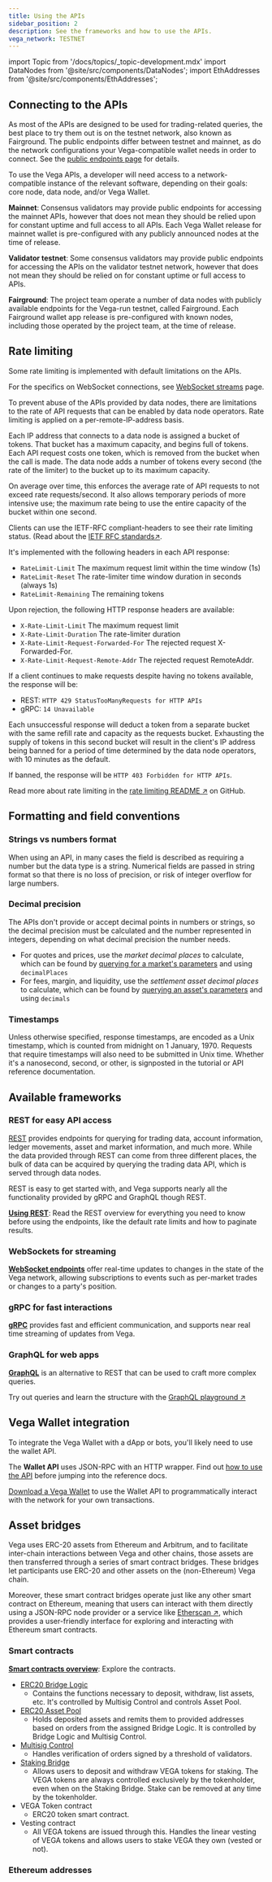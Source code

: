 ```yaml
---
title: Using the APIs
sidebar_position: 2
description: See the frameworks and how to use the APIs.
vega_network: TESTNET
---
```


import Topic from '/docs/topics/_topic-development.mdx'
import DataNodes from '@site/src/components/DataNodes';
import EthAddresses from '@site/src/components/EthAddresses';

<Topic />

## Connecting to the APIs
As most of the APIs are designed to be used for trading-related queries, the best place to try them out is on the testnet network, also known as Fairground. The public endpoints differ between testnet and mainnet, as do the network configurations your Vega-compatible wallet needs in order to connect. See the [public endpoints page](./public-endpoints.md) for details. 

To use the Vega APIs, a developer will need access to a network-compatible instance of the relevant software, depending on their goals: core node, data node, and/or Vega Wallet.

**Mainnet**: Consensus validators may provide public endpoints for accessing the mainnet APIs, however that does not mean they should be relied upon for constant uptime and full access to all APIs. Each Vega Wallet release for mainnet wallet is pre-configured with any publicly announced nodes at the time of release.

**Validator testnet**: Some consensus validators may provide public endpoints for accessing the APIs on the validator testnet network, however that does not mean they should be relied on for constant uptime or full access to APIs.

**Fairground**: The project team operate a number of data nodes with publicly available endpoints for the Vega-run testnet, called Fairground. Each Fairground wallet app release is pre-configured with known nodes, including those operated by the project team, at the time of release.

## Rate limiting
Some rate limiting is implemented with default limitations on the APIs.

For the specifics on WebSocket connections, see [WebSocket streams](./websocket.md) page.

To prevent abuse of the APIs provided by data nodes, there are limitations to the rate of API requests that can be enabled by data node operators. Rate limiting is applied on a per-remote-IP-address basis.

Each IP address that connects to a data node is assigned a bucket of tokens. That bucket has a maximum capacity, and begins full of tokens. Each API request costs one token, which is removed from the bucket when the call is made. The data node adds a number of tokens every second (the rate of the limiter) to the bucket up to its maximum capacity.

On average over time, this enforces the average rate of API requests to not exceed rate requests/second. It also allows temporary periods of more intensive use; the maximum rate being to use the entire capacity of the bucket within one second.

Clients can use the IETF-RFC compliant-headers to see their rate limiting status. (Read about the [IETF RFC standards↗](https://datatracker.ietf.org/doc/html/draft-ietf-httpapi-ratelimit-headers). 

It's implemented with the following headers in each API response:
* `RateLimit-Limit` The maximum request limit within the time window (1s)
* `RateLimit-Reset` The rate-limiter time window duration in seconds (always 1s)
* `RateLimit-Remaining` The remaining tokens

Upon rejection, the following HTTP response headers are available:
* `X-Rate-Limit-Limit` The maximum request limit
* `X-Rate-Limit-Duration` The rate-limiter duration
* `X-Rate-Limit-Request-Forwarded-For` The rejected request X-Forwarded-For.
* `X-Rate-Limit-Request-Remote-Addr` The rejected request RemoteAddr.

If a client continues to make requests despite having no tokens available, the response will be:
* REST: `HTTP 429 StatusTooManyRequests for HTTP APIs`
* gRPC: `14 Unavailable`

Each unsuccessful response will deduct a token from a separate bucket with the same refill rate and capacity as the requests bucket. Exhausting the supply of tokens in this second bucket will result in the client's IP address being banned for a period of time determined by the data node operators, with 10 minutes as the default.

If banned, the response will be `HTTP 403 Forbidden for HTTP APIs`.

Read more about rate limiting in the [rate limiting README ↗](https://github.com/vegaprotocol/vega/blob/develop/datanode/ratelimit/README.md) on GitHub.

## Formatting and field conventions

### Strings vs numbers format
When using an API, in many cases the field is described as requiring a number but the data type is a string. Numerical fields are passed in string format so that there is no loss of precision, or risk of integer overflow for large numbers.

### Decimal precision
The APIs don't provide or accept decimal points in numbers or strings, so the decimal precision must be calculated and the number represented in integers, depending on what decimal precision the number needs. 

* For quotes and prices, use the *market decimal places* to calculate, which can be found by [querying for a market's parameters](../api/rest/data-v2/trading-data-service-get-market.api.mdx) and using `decimalPlaces`
* For fees, margin, and liquidity, use the *settlement asset decimal places* to calculate, which can be found by [querying an asset's parameters](../api/rest/data-v2/trading-data-service-get-asset.api.mdx) and using `decimals`

### Timestamps
Unless otherwise specified, response timestamps, are encoded as a Unix timestamp, which is counted from midnight on 1 January, 1970. Requests that require timestamps will also need to be submitted in Unix time. Whether it's a nanosecond, second, or other, is signposted in the tutorial or API reference documentation.

## Available frameworks

### REST for easy API access
[REST](./rest/overview.md) provides endpoints for querying for trading data, account information, ledger movements, asset and market information, and much more. While the data provided through REST can come from three different places, the bulk of data can be acquired by querying the trading data API, which is served through data nodes. 

REST is easy to get started with, and Vega supports nearly all the functionality provided by gRPC and GraphQL though REST.

**[Using REST](./rest/overview.md)**: Read the REST overview for everything you need to know before using the endpoints, like the default rate limits and how to paginate results.

### WebSockets for streaming
**[WebSocket endpoints](./websocket.md)** offer real-time updates to changes in the state of the Vega network, allowing subscriptions to events such as per-market trades or changes to a party's position.

### gRPC for fast interactions
**[gRPC](./grpc/overview.md)** provides fast and efficient communication, and supports near real time streaming of updates from Vega.

### GraphQL for web apps
**[GraphQL](../api/graphql/overview.md)** is an alternative to REST that can be used to craft more complex queries.

Try out queries and learn the structure with the [GraphQL playground ↗](https://api.testnet.vega.xyz/graphql/)

## Vega Wallet integration
To integrate the Vega Wallet with a dApp or bots, you'll likely need to use the wallet API.

The **Wallet API** uses JSON-RPC with an HTTP wrapper. Find out [how to use the API](./vega-wallet/before-you-start.md) before jumping into the reference docs. 

[Download a Vega Wallet](../tools/vega-wallet/index.md) to use the Wallet API to programmatically interact with the network for your own transactions.

## Asset bridges
Vega uses ERC-20 assets from Ethereum and Arbitrum, and to facilitate inter-chain interactions between Vega and other chains, those assets are then transferred through a series of smart contract bridges. These bridges let participants use ERC-20 and other assets on the (non-Ethereum) Vega chain.

Moreover, these smart contract bridges operate just like any other smart contract on Ethereum, meaning that users can interact with them directly using a JSON-RPC node provider or a service like [Etherscan ↗](https://etherscan.io/), which provides a user-friendly interface for exploring and interacting with Ethereum smart contracts.

### Smart contracts
**[Smart contracts overview](./bridge/index.md)**: Explore the contracts.

* [ERC20 Bridge Logic](./bridge/contracts/ERC20_Bridge_Logic.md)
  * Contains the functions necessary to deposit, withdraw, list assets, etc. It's controlled by Multisig Control and controls Asset Pool.
* [ERC20 Asset Pool](./bridge/contracts/ERC20_Asset_Pool.md)
  * Holds deposited assets and remits them to provided addresses based on orders from the assigned Bridge Logic. It is controlled by Bridge Logic and Multisig Control.
* [Multisig Control](./bridge/contracts/MultisigControl.md)
  * Handles verification of orders signed by a threshold of validators. 
* [Staking Bridge](./bridge/contracts/Vega_Staking_Bridge.md)
  * Allows users to deposit and withdraw VEGA tokens for staking. The VEGA tokens are always controlled exclusively by the tokenholder, even when on the Staking Bridge. Stake can be removed at any time by the tokenholder.
* VEGA Token contract
  * ERC20 token smart contract.
* Vesting contract
  * All VEGA tokens are issued through this. Handles the linear vesting of VEGA tokens and allows users to stake VEGA they own (vested or not).

### Ethereum addresses
<EthAddresses frontMatter={frontMatter} />
